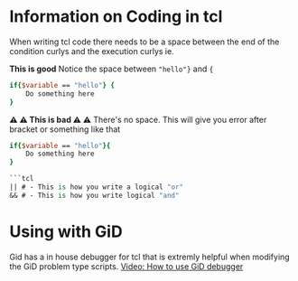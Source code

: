 # Information on Coding in tcl

When writing tcl code there needs to be a space between the end of the condition curlys and the execution curlys ie.

**This is good**
Notice the space between ```"hello"}``` and ```{```
```tcl
if{$variable == "hello"} {
    Do something here
}
```

**:warning: :warning: This is bad :warning: :warning:**
There's no space. This will give you error after bracket or something like that
```tcl
if{$variable == "hello"}{
    Do something here
}

```tcl
|| # - This is how you write a logical "or"
&& # - This is how you write logical "and"
```
# Using with GiD

Gid has a in house debugger for tcl that is extremly helpful when modifying the GiD problem type scripts.
[Video: How to use GiD debugger](https://www.youtube.com/watch?v=G98cmhN8Jzk)